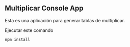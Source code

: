## Multiplicar Console App

Esta es una aplicación para generar tablas de multiplicar.

Ejecutar este comando

```
npm install
```